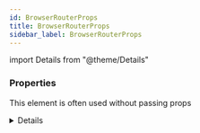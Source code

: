 ```yaml
---
id: BrowserRouterProps
title: BrowserRouterProps
sidebar_label: BrowserRouterProps
---
```


import Details from "@theme/Details"




### Properties

This element is often used without passing props

<Details summary={<summary><b>Additional properties for advanced use cases</b></summary>}><div>

| Properties | Type | Description |
| --------- | ---- | ----------- |
| basename | string |  |
| children | ReactNode |  |
| future | FutureConfig |  |
| window | Window |  |


</div></Details>